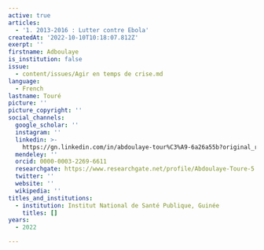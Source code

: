 ```yaml
---
active: true
articles:
  - '1. 2013-2016 : Lutter contre Ebola'
createdAt: '2022-10-10T10:18:07.812Z'
exerpt: ''
firstname: Adboulaye
is_institution: false
issue:
  - content/issues/Agir en temps de crise.md
language:
  - French
lastname: Touré
picture: ''
picture_copyright: ''
social_channels:
  google_scholar: ''
  instagram: ''
  linkedin: >-
    https://gn.linkedin.com/in/abdoulaye-tour%C3%A9-6a26a55b?original_referer=https%3A%2F%2Fwww.google.com%2F
  mendeley: ''
  orcid: 0000-0003-2269-6611
  researchgate: https://www.researchgate.net/profile/Abdoulaye-Toure-5
  twitter: ''
  website: ''
  wikipedia: ''
titles_and_institutions:
  - institution: Institut National de Santé Publique, Guinée
    titles: []
years:
  - 2022

---
```

